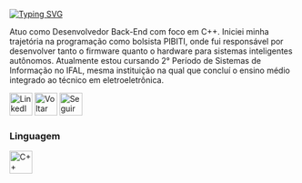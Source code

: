 <p align="left">
  <a href="https://git.io/typing-svg">
    <img src="https://readme-typing-svg.vercel.app/?font=JetBrains+Mono&size=28&pause=1000&color=0ABAB5&left=true&width=800&lines=Jean+Vitor+%7C+Desenvolvedor+Back-End" alt="Typing SVG" /></a>
</p>

<p align="left">
Atuo como Desenvolvedor Back-End com foco em C++. Iniciei minha trajetória na programação como bolsista PIBITI, onde fui responsável por desenvolver tanto o firmware quanto o hardware para sistemas inteligentes autônomos. Atualmente estou cursando 2° Período de Sistemas de Informação no IFAL, mesma instituição na qual que concluí o ensino médio integrado ao técnico em eletroeletrônica.
</p>

<p align="left">
  <a href="https://www.linkedin.com/in/devjeanvitor/" target="_blank">
    <img
      height="40"
      alt="LinkedIn"
      title="Conecte-se comigo no LinkedIn"
      src="https://github.com/user-attachments/assets/76c57324-7b72-45bc-90df-bbeb28bc1cd9"
    /></a>

  <a href="https://github.com/DevJeanVitor" target="_blank">
    <img
      height="40"
      alt="Voltar ao perfil"
      title="Voltar ao perfil"
      src="https://github.com/user-attachments/assets/6eb9679b-f6cb-4809-9879-a6797dcebe76"
    /></a>
  
  <a href="https://github.com/DevJeanVitor?tab=followers" target="_blank">
    <img
      height="40"
      alt="Seguir no GitHub"
      title="Me siga no GitHub"
      src="https://github.com/user-attachments/assets/20109f73-2814-4bc4-8bd6-9d4444a10c16"
    /></a>
</p>

### Linguagem

<p align="left">
  <img
    align="left"
    alt="C++"
    title="C++"
    height="40"
    style="padding-right: 10px;"
    src="https://github.com/user-attachments/assets/3778fd7d-217f-4af8-b5a7-63095a74af26"
  />
  <br/>
</p>

<br>

<p align="center">
</p>
